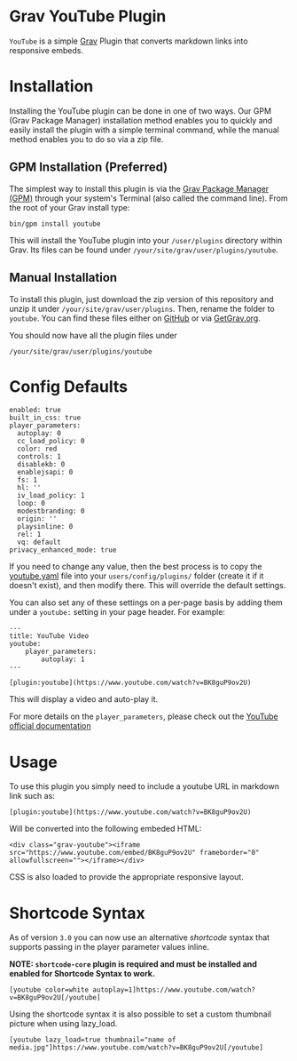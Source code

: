 # Grav YouTube Plugin

`YouTube` is a simple [Grav][grav] Plugin that converts markdown links into responsive embeds.

# Installation

Installing the YouTube plugin can be done in one of two ways. Our GPM (Grav Package Manager) installation method enables you to quickly and easily install the plugin with a simple terminal command, while the manual method enables you to do so via a zip file.

## GPM Installation (Preferred)

The simplest way to install this plugin is via the [Grav Package Manager (GPM)](http://learn.getgrav.org/advanced/grav-gpm) through your system's Terminal (also called the command line).  From the root of your Grav install type:

    bin/gpm install youtube

This will install the YouTube plugin into your `/user/plugins` directory within Grav. Its files can be found under `/your/site/grav/user/plugins/youtube`.

## Manual Installation

To install this plugin, just download the zip version of this repository and unzip it under `/your/site/grav/user/plugins`. Then, rename the folder to `youtube`. You can find these files either on [GitHub](https://github.com/getgrav/grav-plugin-youtube) or via [GetGrav.org](http://getgrav.org/downloads/plugins#extras).

You should now have all the plugin files under

    /your/site/grav/user/plugins/youtube

# Config Defaults

```
enabled: true
built_in_css: true
player_parameters:
  autoplay: 0
  cc_load_policy: 0
  color: red
  controls: 1
  disablekb: 0
  enablejsapi: 0
  fs: 1
  hl: ''
  iv_load_policy: 1
  loop: 0
  modestbranding: 0
  origin: ''
  playsinline: 0
  rel: 1
  vq: default
privacy_enhanced_mode: true
```

If you need to change any value, then the best process is to copy the [youtube.yaml](youtube.yaml) file into your `users/config/plugins/` folder (create it if it doesn't exist), and then modify there.  This will override the default settings.

You can also set any of these settings on a per-page basis by adding them under a `youtube:` setting in your page header.  For example:

    ---
    title: YouTube Video
    youtube:
        player_parameters:
            autoplay: 1
    ---
    
    [plugin:youtube](https://www.youtube.com/watch?v=BK8guP9ov2U)

This will display a video and auto-play it.

For more details on the `player_parameters`, please check out the [YouTube official documentation](https://developers.google.com/youtube/player_parameters)

# Usage

To use this plugin you simply need to include a youtube URL in markdown link such as:

```
[plugin:youtube](https://www.youtube.com/watch?v=BK8guP9ov2U)
```

Will be converted into the following embeded HTML:

```
<div class="grav-youtube"><iframe src="https://www.youtube.com/embed/BK8guP9ov2U" frameborder="0" allowfullscreen=""></iframe></div>
```

CSS is also loaded to provide the appropriate responsive layout.

# Shortcode Syntax

As of version `3.0` you can now use an alternative _shortcode_ syntax that supports passing in the player parameter values inline.

**NOTE: `shortcode-core` plugin is required and must be installed and enabled for Shortcode Syntax to work.**  

```
[youtube color=white autoplay=1]https://www.youtube.com/watch?v=BK8guP9ov2U[/youtube]
```

Using the shortcode syntax it is also possible to set a custom thumbnail picture when using lazy_load. 

```
[youtube lazy_load=true thumbnail="name of media.jpg"]https://www.youtube.com/watch?v=BK8guP9ov2U[/youtube]
```


[grav]: http://github.com/getgrav/grav
